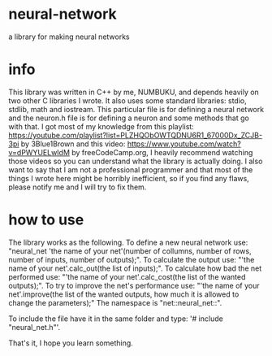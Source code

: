 # neural-network
a library for making neural networks

# info
This library was written in C++ by me, NUMBUKU, and depends heavily on two other C libraries I wrote.
It also uses some standard libraries: stdio, stdlib, math and iostream. This particular
file is for defining a neural network and the neuron.h file is for defining a neuron and some methods
that go with that. I got most of my knowledge from this playlist: 
https://youtube.com/playlist?list=PLZHQObOWTQDNU6R1_67000Dx_ZCJB-3pi by 3Blue1Brown and this video: 
https://www.youtube.com/watch?v=dPWYUELwIdM by freeCodeCamp.org, I heavily recommend watching those videos
so you can understand what the library is actually doing. I also want to say that I am not a professional
programmer and that most of the things I wrote here might be horribly inefficient, so if you find any
flaws, please notify me and I will try to fix them.

# how to use
The library works as the following. To define a new neural network use: 
"neural_net 'the name of your net'(number of collumns, number of rows, number of inputs, number of outputs);".
To calculate the output use: "'the name of your net'.calc_out(the list of inputs);". To calculate how bad
the net performed use: "'the name of your net'.calc_cost(the list of the wanted outputs);". To try to 
improve the net's performance use: 
"'the name of your net'.improve(the list of the wanted outputs, how much it is allowed to change the parameters);"
The namespace is "net::neural_net::".

To include the file have it in the same folder and type: '# include "neural_net.h"'.

That's it, I hope you learn something.
